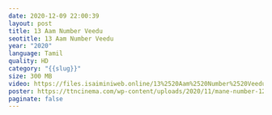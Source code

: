 ```yaml
---
date: 2020-12-09 22:00:39
layout: post
title: 13 Aam Number Veedu
seotitle: 13 Aam Number Veedu
year: "2020"
language: Tamil
quality: HD
category: "{{slug}}"
size: 300 MB
video: https://files.isaiminiweb.online/13%2520Aam%2520Number%2520Veedu/(%2520Telegram%2520%40isaiminidownload%2520)%2520-%252013%2520Aam%2520Number%2520Veedu%2520(2020)%2520Tamil%2520HDRip%2520-%2520400MB%2520-%2520x264%2520-%2520AAC%2520-%2520ESub.mkv?rootId=0AJtZkTkXLBuYUk9PVA
poster: https://ttncinema.com/wp-content/uploads/2020/11/mane-number-12.jpg
paginate: false
---
```

